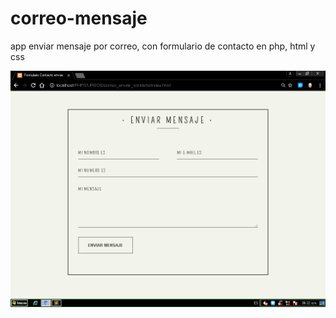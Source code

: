 # correo-mensaje
app enviar mensaje por correo, con formulario de contacto en php, html y css


![Screenshot](muestra.png)
